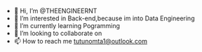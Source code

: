 - 👋 Hi, I’m @THEENGINEERNT
- 👀 I’m interested in Back-end,because im into Data Engineering
- 🌱 I’m currently learning Pogramming
- 💞️ I’m looking to collaborate on 
- 📫 How to reach me tutunomta1@outlook.com

<!---
THEENGINEERNT/THEENGINEERNT is a ✨ special ✨ repository because its `README.md` (this file) appears on your GitHub profile.
You can click the Preview link to take a look at your changes.
--->
